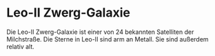 # Leo-II Zwerg-Galaxie

Die Leo-II Zwerg-Galaxie ist einer von 24 bekannten Satelliten der Milchstraße.
Die Sterne in Leo-II sind arm an Metall. Sie sind außerdem relativ alt.
